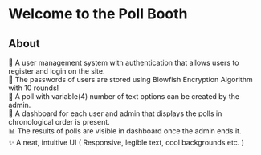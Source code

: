 # Welcome to the Poll Booth
## About
👤 A user management system with authentication that allows users to register and login on the site.<br>
🔐 The passwords of users are stored using Blowfish Encryption Algorithm with 10 rounds!<br>
🙋 A poll with variable(4) number of text options can be created by the admin.<br>
📑 A dashboard for each user and admin that displays the polls in chronological order is present.<br>
📊 The results of polls are visible in dashboard once the admin ends it.<br>
✨ A neat, intuitive UI ( Responsive, legible text, cool backgrounds etc. )
